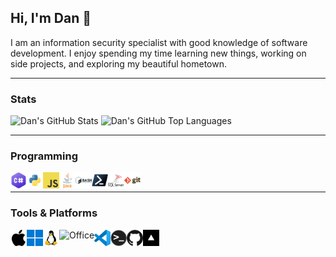 ## Hi, I'm Dan 👋

I am an information security specialist with good knowledge of software development. I enjoy spending my time learning new things, working on side projects, and exploring my beautiful hometown.

---

### Stats

<p float="left">
  <img alt="Dan's GitHub Stats" src="https://github-readme-stats.vercel.app/api?username=dan-koller&show_icons=true&hide_border=true&theme=transparent" height=165px />
  <img alt="Dan's GitHub Top Languages" src="https://github-readme-stats.vercel.app/api/top-langs/?username=dan-koller&hide_border=true&layout=compact&theme=transparent" height=165px />
</p>

---

### Programming

<!-- Languages -->
<img align="left" alt="C#" width="26px" src="https://raw.githubusercontent.com/github/explore/main/topics/csharp/csharp.png" />
<img align="left" alt="Python" width="26px" src="https://raw.githubusercontent.com/github/explore/main/topics/python/python.png" />
<img align="left" alt="JavaScript" width="26px" src="https://raw.githubusercontent.com/github/explore/main/topics/javascript/javascript.png" />
<img align="left" alt="Java" width="26px" src="https://raw.githubusercontent.com/github/explore/main/topics/java/java.png" />

<img align="left" alt="Bash" width="26px" src="https://raw.githubusercontent.com/github/explore/main/topics/bash/bash.png" />
<img align="left" alt="PowerShell" width="26px" src="https://raw.githubusercontent.com/github/explore/main/topics/powershell/powershell.png" />
<img align="left" alt="SQL-Server" width="26px" src="https://raw.githubusercontent.com/github/explore/main/topics/sql-server/sql-server.png" />

<!-- Productivity -->
<img align="left" alt="Git" width="26px" src="https://raw.githubusercontent.com/github/explore/main/topics/git/git.png" />
<br />

---

### Tools & Platforms

<!-- Platforms -->
<img align="left" alt="Apple" width="26px" src="https://raw.githubusercontent.com/github/explore/main/topics/apple/apple.png" />
<img align="left" alt="Windows" width="26px" src="https://raw.githubusercontent.com/github/explore/main/topics/windows/windows.png" />
<img align="left" alt="Linux" width="26px" src="https://raw.githubusercontent.com/github/explore/main/topics/linux/linux.png" />

<!-- Productivity -->
<img align="left" alt="Office" height="26px" src="https://upload.wikimedia.org/wikipedia/commons/6/65/Microsoft_Office_logo_%282013%E2%80%932019%29.png" />

<!-- Development -->
<img align="left" alt="Visual Studio Code" width="26px" src="https://raw.githubusercontent.com/github/explore/main/topics/visual-studio-code/visual-studio-code.png" />
<img align="left" alt="Terminal" width="26px" src="https://raw.githubusercontent.com/github/explore/main/topics/terminal/terminal.png" />
<img align="left" alt="GitHub" width="26px" src="https://raw.githubusercontent.com/github/explore/main/topics/github/github.png" />

<!-- Cloud -->
<img align="left" alt="Vercel" width="26px" src="https://raw.githubusercontent.com/github/explore/main/topics/vercel/vercel.png" />

<br />
